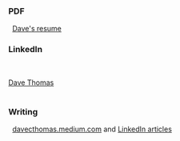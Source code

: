 ### PDF
&nbsp;
<a href="https://github.com/davecthomas/resume/blob/master/David%20Thomas%20Resume.pdf" target="_blank">Dave's resume</a>
&nbsp;

### LinkedIn
&nbsp;
<script type="text/javascript" src="https://platform.linkedin.com/badges/js/profile.js" async defer></script>
<div class="LI-profile-badge"  data-version="v1" data-size="large" data-locale="en_US" data-type="vertical" data-theme="light" data-vanity="dcthomas">
<a class="LI-simple-link" href='https://www.linkedin.com/in/dcthomas?trk=profile-badge'>Dave Thomas</a>
</div>
&nbsp;

### Writing
&nbsp;
<a href="https://davecthomas.medium.com" target="_blank">davecthomas.medium.com</a> and <a href="https://www.linkedin.com/in/dcthomas/detail/recent-activity/posts/" target="_blank">LinkedIn articles</a>


